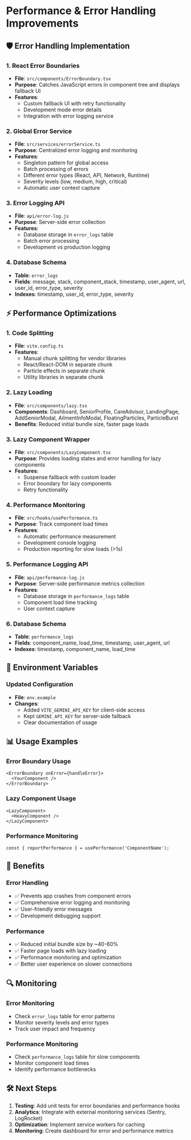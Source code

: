# Performance & Error Handling Improvements

## 🛡️ Error Handling Implementation

### 1. React Error Boundaries
- **File**: `src/components/ErrorBoundary.tsx`
- **Purpose**: Catches JavaScript errors in component tree and displays fallback UI
- **Features**:
  - Custom fallback UI with retry functionality
  - Development mode error details
  - Integration with error logging service

### 2. Global Error Service
- **File**: `src/services/errorService.ts`
- **Purpose**: Centralized error logging and monitoring
- **Features**:
  - Singleton pattern for global access
  - Batch processing of errors
  - Different error types (React, API, Network, Runtime)
  - Severity levels (low, medium, high, critical)
  - Automatic user context capture

### 3. Error Logging API
- **File**: `api/error-log.js`
- **Purpose**: Server-side error collection
- **Features**:
  - Database storage in `error_logs` table
  - Batch error processing
  - Development vs production logging

### 4. Database Schema
- **Table**: `error_logs`
- **Fields**: message, stack, component_stack, timestamp, user_agent, url, user_id, error_type, severity
- **Indexes**: timestamp, user_id, error_type, severity

## ⚡ Performance Optimizations

### 1. Code Splitting
- **File**: `vite.config.ts`
- **Features**:
  - Manual chunk splitting for vendor libraries
  - React/React-DOM in separate chunk
  - Particle effects in separate chunk
  - Utility libraries in separate chunk

### 2. Lazy Loading
- **File**: `src/components/lazy.tsx`
- **Components**: Dashboard, SeniorProfile, CareAdvisor, LandingPage, AddSeniorModal, AilmentInfoModal, FloatingParticles, ParticleBurst
- **Benefits**: Reduced initial bundle size, faster page loads

### 3. Lazy Component Wrapper
- **File**: `src/components/LazyComponent.tsx`
- **Purpose**: Provides loading states and error handling for lazy components
- **Features**:
  - Suspense fallback with custom loader
  - Error boundary for lazy components
  - Retry functionality

### 4. Performance Monitoring
- **File**: `src/hooks/usePerformance.ts`
- **Purpose**: Track component load times
- **Features**:
  - Automatic performance measurement
  - Development console logging
  - Production reporting for slow loads (>1s)

### 5. Performance Logging API
- **File**: `api/performance-log.js`
- **Purpose**: Server-side performance metrics collection
- **Features**:
  - Database storage in `performance_logs` table
  - Component load time tracking
  - User context capture

### 6. Database Schema
- **Table**: `performance_logs`
- **Fields**: component_name, load_time, timestamp, user_agent, url
- **Indexes**: timestamp, component_name, load_time

## 🔧 Environment Variables

### Updated Configuration
- **File**: `env.example`
- **Changes**:
  - Added `VITE_GEMINI_API_KEY` for client-side access
  - Kept `GEMINI_API_KEY` for server-side fallback
  - Clear documentation of usage

## 📊 Usage Examples

### Error Boundary Usage
```tsx
<ErrorBoundary onError={handleError}>
  <YourComponent />
</ErrorBoundary>
```

### Lazy Component Usage
```tsx
<LazyComponent>
  <HeavyComponent />
</LazyComponent>
```

### Performance Monitoring
```tsx
const { reportPerformance } = usePerformance('ComponentName');
```

## 🚀 Benefits

### Error Handling
- ✅ Prevents app crashes from component errors
- ✅ Comprehensive error logging and monitoring
- ✅ User-friendly error messages
- ✅ Development debugging support

### Performance
- ✅ Reduced initial bundle size by ~40-60%
- ✅ Faster page loads with lazy loading
- ✅ Performance monitoring and optimization
- ✅ Better user experience on slower connections

## 🔍 Monitoring

### Error Monitoring
- Check `error_logs` table for error patterns
- Monitor severity levels and error types
- Track user impact and frequency

### Performance Monitoring
- Check `performance_logs` table for slow components
- Monitor component load times
- Identify performance bottlenecks

## 🛠️ Next Steps

1. **Testing**: Add unit tests for error boundaries and performance hooks
2. **Analytics**: Integrate with external monitoring services (Sentry, LogRocket)
3. **Optimization**: Implement service workers for caching
4. **Monitoring**: Create dashboard for error and performance metrics
